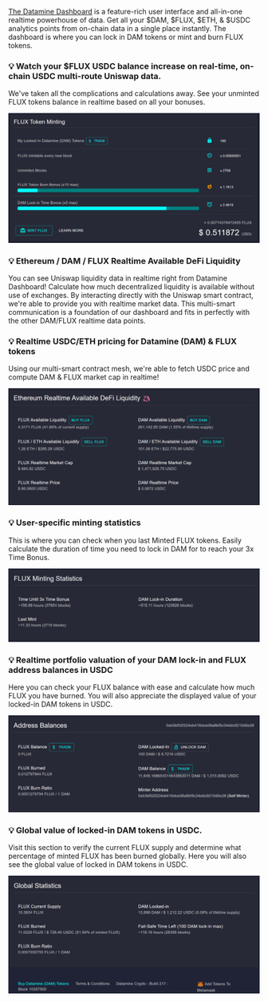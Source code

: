 [The Datamine Dashboard](https://datamine-crypto.github.io/realtime-decentralized-dashboard/) is a feature-rich user interface and all-in-one realtime powerhouse of data. Get all your $DAM, $FLUX, $ETH, & $USDC analytics points from on-chain data in a single place instantly. The dashboard is where you can lock in DAM tokens or mint and burn FLUX tokens. 

### 💡 Watch your $FLUX USDC balance increase on real-time, on-chain USDC multi-route Uniswap data.
We've taken all the complications and calculations away. See your unminted FLUX tokens balance in realtime based on all your bonuses.

![Dashboard](helpArticles/assets/images/pngs/dashboard/dashboard1.png)

### 💡 Ethereum / DAM / FLUX Realtime Available DeFi Liquidity
You can see Uniswap liquidity data in realtime right from Datamine Dashboard! Calculate how much decentralized liquidity is available without use of exchanges. By interacting directly with the Uniswap smart contract, we're able to provide you with realtime market data. This multi-smart communication is a foundation of our dashboard and fits in perfectly with the other DAM/FLUX realtime data points. 

### 💡 Realtime USDC/ETH pricing for Datamine (DAM) & FLUX tokens
Using our multi-smart contract mesh, we're able to fetch USDC price and compute DAM & FLUX market cap in realtime! 

![Dashboard](helpArticles/assets/images/pngs/dashboard/dashboard2.png)

### 💡 User-specific minting statistics 
This is where you can check when you last Minted FLUX tokens. Easily calculate the duration of time you need to lock in DAM for to reach your 3x Time Bonus.

![Dashboard](helpArticles/assets/images/pngs/dashboard/dashboard3.png)

### 💡 Realtime portfolio valuation of your DAM lock-in and FLUX address balances in USDC
Here you can check your FLUX balance with ease and calculate how much FLUX you have burned. You will also appreciate the displayed value of your locked-in DAM tokens in USDC.

![Dashboard](helpArticles/assets/images/pngs/dashboard/dashboard4.png)

### 💡 Global value of locked-in DAM tokens in USDC.
Visit this section to verify the current FLUX supply and determine what percentage of minted FLUX has been burned globally. Here you will also see the global value of locked in DAM tokens in USDC.

![Dashboard](helpArticles/assets/images/pngs/dashboard/dashboard5.png)